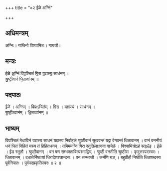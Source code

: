 +++
title = "०२ ईळे अग्निं"

+++
## अधिमन्त्रम्
अग्निः। गाथिनो विश्वामित्रः। गायत्री।

## मन्त्रः
ईळे॑ अ॒ग्निं वि॑प॒श्चितं॑ गि॒रा य॒ज्ञस्य॒ साध॑नम् ।  
श्रु॒ष्टी॒वानं॑ धि॒तावा॑नम् ॥

## पदपाठः
ईळे॑ । अ॒ग्निम् । वि॒पः॒ऽचित॑म् । गि॒रा । य॒ज्ञस्य॑ । साध॑नम् ।  
श्रु॒ष्टी॒ऽवान॑म् । धि॒तऽवा॑नम् ॥

## भाष्यम्
विपश्चितं मेधाविनं यज्ञस्य साधनं यज्ञस्य निर्वाहकं श्रुष्टीवानं सुखवन्तं यद्वा वेगवन्तं धितावानम् । वानं वननीयं धनं धितं निहितं यस्य तं हिहितधनम् । तमिममग्निं गिरा स्तुतिलक्षणया वाचेळे । विश्वामित्रोऽहं स्त्ॐइ । ईळे । ईड स्तुतौ । श्रुष्टीवानम् । वन षण सम्भक्तावित्यस्माद्विच् । श्रुष्टी वनतीति श्रुष्टीवा । कृदुत्तरपदस्वरः । धितावानम् । दधातेर्निष्ठायां धिरादेशश्छान्दसः । वन सम्भक्तौ । कर्मणि घञ् । बहुव्रीहौ निष्ठेति धितशब्दस्य पूर्वनिपातः । पूर्वपदप्रकृतिस्वरः ॥ २ ॥